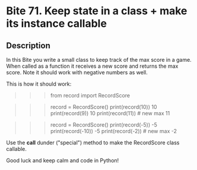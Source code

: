 # Bite 71. Keep state in a class + make its instance callable

## Description

In this Bite you write a small class to keep track of the max score in a game. When called as a function it receives a new score and returns the max score. Note it should work with negative numbers as well.

This is how it should work:

>>> from record import RecordScore

  >>> record = RecordScore()
  >>> print(record(10))
  10
  >>> print(record(9))
  10
  >>> print(record(11))  # new max
  11

  >>> record = RecordScore()
  >>> print(record(-5))
  -5
  >>> print(record(-10))
  -5
  >>> print(record(-2))  # new max
  -2


  Use the __call__ dunder ("special") method to make the RecordScore class callable.

Good luck and keep calm and code in Python!